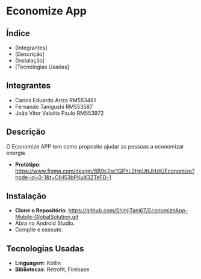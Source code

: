 # Economize App

## Índice 

- [Integrantes]
- [Descrição]   
- [Instalação]   
- [Tecnologias Usadas]

## Integrantes  
- Carlos Eduardo Ariza RM553461
- Fernando Tanigushi RM553587
- João Vitor Valaitis Paulo RM553972


## Descrição

O Economize APP tem como proposito ajudar as pessoas a economizar energia

- **Protótipo**: https://www.figma.com/design/6B9c2sc1QPhL0HpUttJHzK/Economize?node-id=0-1&t=OIH53bPKuX3ZTeFD-1

## Instalação
- **Clone o Repositório**: https://github.com/ShinjiTani67/EconomizeApp-Mobile-GlobalSolution.git
- Abra no Android Studio.
- Compile e execute.

## Tecnologias Usadas
- **Linguagem**: Kotlin
- **Bibliotecas**: Retrofit, Firebase



